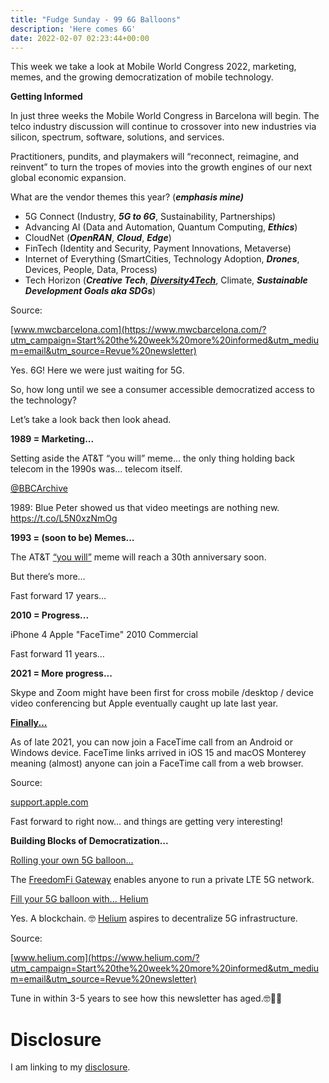 ```yaml
---
title: "Fudge Sunday - 99 6G Balloons"
description: 'Here comes 6G'
date: 2022-02-07 02:23:44+00:00
---
```


This week we take a look at Mobile World Congress 2022, marketing, memes, and the growing democratization of mobile technology.

 **Getting Informed**

In just three weeks the Mobile World Congress in Barcelona will begin. The telco industry discussion will continue to crossover into new industries via silicon, spectrum, software, solutions, and services.

Practitioners, pundits, and playmakers will “reconnect, reimagine, and reinvent” to turn the tropes of movies into the growth engines of our next global economic expansion.

What are the vendor themes this year? (***emphasis mine)***

* 5G Connect (Industry, ***5G to 6G***, Sustainability, Partnerships)
* Advancing AI (Data and Automation, Quantum Computing, ***Ethics***)
* CloudNet (***OpenRAN***, ***Cloud***, ***Edge***)
* FinTech (Identity and Security, Payment Innovations, Metaverse)
* Internet of Everything (SmartCities, Technology Adoption, ***Drones***, Devices, People, Data, Process)
* Tech Horizon (***Creative Tech***, ***[Diversity4Tech](https://www.mwcbarcelona.com/discover-mwc/diversity-4tech?utm_campaign=Start%20the%20week%20more%20informed&utm_medium=email&utm_source=Revue%20newsletter)***, Climate, ***Sustainable Development Goals aka SDGs***)

Source:

[www.mwcbarcelona.com](https://www.mwcbarcelona.com/?utm_campaign=Start%20the%20week%20more%20informed&utm_medium=email&utm_source=Revue%20newsletter)

Yes. 6G! Here we were just waiting for 5G.

So, how long until we see a consumer accessible democratized access to the technology?

Let’s take a look back then look ahead.

 **1989 = Marketing...**

Setting aside the AT&T “you will” meme… the only thing holding back telecom in the 1990s was… telecom itself.


[@BBCArchive](https://twitter.com/BBCArchive/status/1490288663346827264)

1989: Blue Peter showed us that video meetings are nothing new. <https://t.co/L5N0xzNmOg>

 **1993 = (soon to be) Memes...**

The AT&T [“you will”](https://www.youtube.com/watch?utm_campaign=Start%20the%20week%20more%20informed&utm_medium=email&utm_source=Revue%20newsletter&v=iJK792H3eBU) meme will reach a 30th anniversary soon.

But there’s more…

Fast forward 17 years…

 **2010 = Progress...**

iPhone 4 Apple "FaceTime" 2010 Commercial

Fast forward 11 years…

 **2021 = More progress...**

Skype and Zoom might have been first for cross mobile /desktop / device video conferencing but Apple eventually caught up late last year.

**[Finally...](https://support.apple.com/en-us/HT212619?utm_campaign=Start%20the%20week%20more%20informed&utm_medium=email&utm_source=Revue%20newsletter)**

As of late 2021, you can now join a FaceTime call from an Android or Windows device. FaceTime links arrived in iOS 15 and macOS Monterey meaning (almost) anyone can join a FaceTime call from a web browser.

Source:

[support.apple.com](https://support.apple.com/en-us/HT212619?utm_campaign=Start%20the%20week%20more%20informed&utm_medium=email&utm_source=Revue%20newsletter)

Fast forward to right now… and things are getting very interesting!

 **Building Blocks of Democratization...**

[Rolling your own 5G balloon...](https://freedomfi.com/?utm_campaign=Start%20the%20week%20more%20informed&utm_medium=email&utm_source=Revue%20newsletter)

The [FreedomFi Gateway](https://freedomfi.com/?utm_campaign=Start%20the%20week%20more%20informed&utm_medium=email&utm_source=Revue%20newsletter) enables anyone to run a private LTE 5G network.

[Fill your 5G balloon with... Helium](https://www.helium.com/?utm_campaign=Start%20the%20week%20more%20informed&utm_medium=email&utm_source=Revue%20newsletter)

Yes. A blockchain. 🤓 [Helium](https://www.helium.com/?utm_campaign=Start%20the%20week%20more%20informed&utm_medium=email&utm_source=Revue%20newsletter) aspires to decentralize 5G infrastructure.

Source:

[www.helium.com](https://www.helium.com/?utm_campaign=Start%20the%20week%20more%20informed&utm_medium=email&utm_source=Revue%20newsletter)

Tune in within 3-5 years to see how this newsletter has aged.🤓🤔🤣


 # Disclosure

I am linking to my [disclosure](https://jaycuthrell.com/disclosure/?utm_campaign=sunday.fudge.org&utm_medium=email&utm_source=Revue%20newsletter).